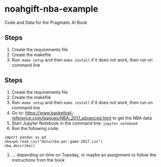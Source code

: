 # noahgift-nba-example
Code and Data for the Pragmatic AI Book

## Steps

1. Create the requirements file
1. Create the makefile
1. Run: `make setup` and then `make install` if it does not work, then run on command line


## Steps

1. Create the requirements file
1. Create the makefile
1. Run: `make setup` and then `make install` if it does not work, then run on command line
1. Go to: https://www.basketball-reference.com/leagues/NBA_2017_advanced.html to get the NBA data
1. Start Jupyter Notebook in the command line: `jupyter notebook`
1. Run the following code:
```
import pandas as pd
nba=pd.read_csv("data/nba-per-game-2017.csv")
nba.describe()
```
1. ... depending on time on Tuesday, or maybe an assignment to follow the instructions from the book
